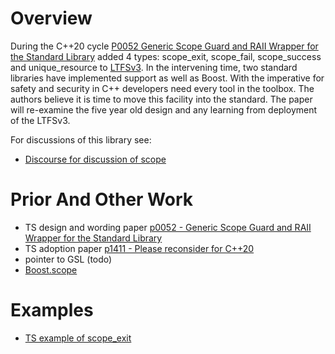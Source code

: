 # Overview
During the C++20 cycle [P0052 Generic Scope Guard and RAII Wrapper for the Standard Library](https://wg21.link/P0052) added 4 types: scope_exit, scope_fail, scope_success and unique_resource to [LTFSv3](https://www.open-std.org/jtc1/sc22/wg21/docs/papers/2022/n4908#scopeguard).  In the intervening time, two standard libraries have implemented support as well as Boost. With the imperative for safety and security in C++ developers need every tool in the toolbox. The authors believe it is time to move this facility into the standard.  The paper will re-examine the five year old design and any learning from deployment of the LTFSv3.

For discussions of this library see:
- [Discourse for discussion of scope](https://discourse.bemanproject.org/t/scope-library/315)
# Prior And Other Work
- TS design and wording paper [p0052 - Generic Scope Guard and RAII Wrapper for the Standard Library](https://wg21.link/p0052) 
- TS adoption paper [p1411 - Please reconsider <scope> for C++20](https://wg21.link/p1411)
- pointer to GSL (todo)
- [Boost.scope](https://www.boost.org/doc/libs/1_87_0/libs/scope/doc/html/index.html)
# Examples
- [TS example of scope_exit](https://godbolt.org/z/T5KhTYjP7)
